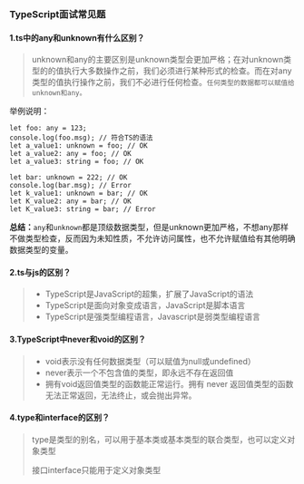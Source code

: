 ### TypeScript面试常见题

#### 1.ts中的any和unknown有什么区别？

> unknown和any的主要区别是unknown类型会更加严格；在对unknown类型的的值执行大多数操作之前，我们必须进行某种形式的检查。而在对any类型的值执行操作之前，我们不必进行任何检查。`任何类型的数据都可以赋值给unknown和any。`

举例说明：

```tsx
let foo: any = 123;
console.log(foo.msg); // 符合TS的语法
let a_value1: unknown = foo; // OK
let a_value2: any = foo; // OK
let a_value3: string = foo; // OK

let bar: unknown = 222; // OK 
console.log(bar.msg); // Error
let k_value1: unknown = bar; // OK
let K_value2: any = bar; // OK
let K_value3: string = bar; // Error
```

**总结：**`any`和`unknown`都是顶级数据类型，但是unknown更加严格，不想any那样不做类型检查，反而因为未知性质，不允许访问属性，也不允许赋值给有其他明确数据类型的变量。

#### 2.ts与js的区别？

> - TypeScript是JavaScript的超集，扩展了JavaScript的语法
> - TypeScript是面向对象变成语言，JavaScript是脚本语言
> - TypeScript是强类型编程语言，Javascript是弱类型编程语言

#### 3.TypeScript中never和void的区别？

> - void表示没有任何数据类型（可以赋值为null或undefined）
> - never表示一个不包含值的类型，即永远不存在返回值
> - 拥有void返回值类型的函数能正常运行。拥有 never 返回值类型的函数无法正常返回，无法终止，或会抛出异常。

#### 4.type和interface的区别？

> type是类型的别名，可以用于基本类或基本类型的联合类型，也可以定义对象类型
>
> 接口interface只能用于定义对象类型